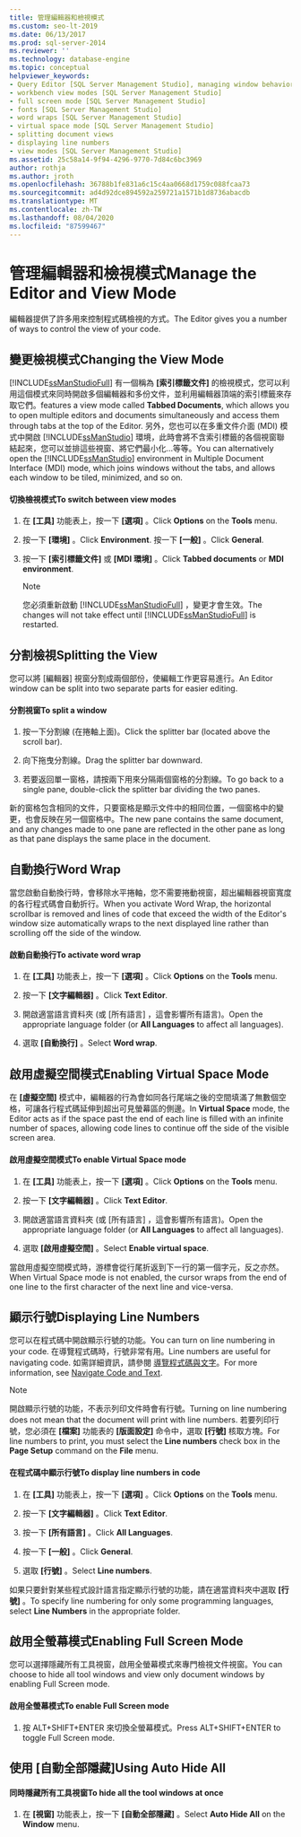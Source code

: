 ```yaml
---
title: 管理編輯器和檢視模式
ms.custom: seo-lt-2019
ms.date: 06/13/2017
ms.prod: sql-server-2014
ms.reviewer: ''
ms.technology: database-engine
ms.topic: conceptual
helpviewer_keywords:
- Query Editor [SQL Server Management Studio], managing window behavior
- workbench view modes [SQL Server Management Studio]
- full screen mode [SQL Server Management Studio]
- fonts [SQL Server Management Studio]
- word wraps [SQL Server Management Studio]
- virtual space mode [SQL Server Management Studio]
- splitting document views
- displaying line numbers
- view modes [SQL Server Management Studio]
ms.assetid: 25c58a14-9f94-4296-9770-7d84c6bc3969
author: rothja
ms.author: jroth
ms.openlocfilehash: 36788b1fe831a6c15c4aa0668d1759c088fcaa73
ms.sourcegitcommit: ad4d92dce894592a259721a1571b1d8736abacdb
ms.translationtype: MT
ms.contentlocale: zh-TW
ms.lasthandoff: 08/04/2020
ms.locfileid: "87599467"
---
```

# <a name="manage-the-editor-and-view-mode"></a><span data-ttu-id="aab5f-102">管理編輯器和檢視模式</span><span class="sxs-lookup"><span data-stu-id="aab5f-102">Manage the Editor and View Mode</span></span>
  <span data-ttu-id="aab5f-103">編輯器提供了許多用來控制程式碼檢視的方式。</span><span class="sxs-lookup"><span data-stu-id="aab5f-103">The Editor gives you a number of ways to control the view of your code.</span></span>  
  
## <a name="changing-the-view-mode"></a><span data-ttu-id="aab5f-104">變更檢視模式</span><span class="sxs-lookup"><span data-stu-id="aab5f-104">Changing the View Mode</span></span>  
 [!INCLUDE[ssManStudioFull](../../includes/ssmanstudiofull-md.md)] <span data-ttu-id="aab5f-105">有一個稱為 **[索引標籤文件]** 的檢視模式，您可以利用這個模式來同時開啟多個編輯器和多份文件，並利用編輯器頂端的索引標籤來存取它們。</span><span class="sxs-lookup"><span data-stu-id="aab5f-105">features a view mode called **Tabbed Documents**, which allows you to open multiple editors and documents simultaneously and access them through tabs at the top of the Editor.</span></span> <span data-ttu-id="aab5f-106">另外，您也可以在多重文件介面 (MDI) 模式中開啟 [!INCLUDE[ssManStudio](../../includes/ssmanstudio-md.md)] 環境，此時會將不含索引標籤的各個視窗聯結起來，您可以並排這些視窗、將它們最小化...等等。</span><span class="sxs-lookup"><span data-stu-id="aab5f-106">You can alternatively open the [!INCLUDE[ssManStudio](../../includes/ssmanstudio-md.md)] environment in Multiple Document Interface (MDI) mode, which joins windows without the tabs, and allows each window to be tiled, minimized, and so on.</span></span>  
  
#### <a name="to-switch-between-view-modes"></a><span data-ttu-id="aab5f-107">切換檢視模式</span><span class="sxs-lookup"><span data-stu-id="aab5f-107">To switch between view modes</span></span>  
  
1.  <span data-ttu-id="aab5f-108">在 **[工具]** 功能表上，按一下 **[選項]** 。</span><span class="sxs-lookup"><span data-stu-id="aab5f-108">Click **Options** on the **Tools** menu.</span></span>  
  
2.  <span data-ttu-id="aab5f-109">按一下 **[環境]** 。</span><span class="sxs-lookup"><span data-stu-id="aab5f-109">Click **Environment**.</span></span> <span data-ttu-id="aab5f-110">按一下 **[一般]** 。</span><span class="sxs-lookup"><span data-stu-id="aab5f-110">Click **General**.</span></span>  
  
3.  <span data-ttu-id="aab5f-111">按一下 **[索引標籤文件]** 或 **[MDI 環境]** 。</span><span class="sxs-lookup"><span data-stu-id="aab5f-111">Click **Tabbed documents** or **MDI environment**.</span></span>  
  
    > [!NOTE]  
    >  <span data-ttu-id="aab5f-112">您必須重新啟動 [!INCLUDE[ssManStudioFull](../../includes/ssmanstudiofull-md.md)] ，變更才會生效。</span><span class="sxs-lookup"><span data-stu-id="aab5f-112">The changes will not take effect until [!INCLUDE[ssManStudioFull](../../includes/ssmanstudiofull-md.md)] is restarted.</span></span>  
  
## <a name="splitting-the-view"></a><span data-ttu-id="aab5f-113">分割檢視</span><span class="sxs-lookup"><span data-stu-id="aab5f-113">Splitting the View</span></span>  
 <span data-ttu-id="aab5f-114">您可以將 [編輯器] 視窗分割成兩個部份，使編輯工作更容易進行。</span><span class="sxs-lookup"><span data-stu-id="aab5f-114">An Editor window can be split into two separate parts for easier editing.</span></span>  
  
#### <a name="to-split-a-window"></a><span data-ttu-id="aab5f-115">分割視窗</span><span class="sxs-lookup"><span data-stu-id="aab5f-115">To split a window</span></span>  
  
1.  <span data-ttu-id="aab5f-116">按一下分割線 (在捲軸上面)。</span><span class="sxs-lookup"><span data-stu-id="aab5f-116">Click the splitter bar (located above the scroll bar).</span></span>  
  
2.  <span data-ttu-id="aab5f-117">向下拖曳分割線。</span><span class="sxs-lookup"><span data-stu-id="aab5f-117">Drag the splitter bar downward.</span></span>  
  
3.  <span data-ttu-id="aab5f-118">若要返回單一窗格，請按兩下用來分隔兩個窗格的分割線。</span><span class="sxs-lookup"><span data-stu-id="aab5f-118">To go back to a single pane, double-click the splitter bar dividing the two panes.</span></span>  
  
 <span data-ttu-id="aab5f-119">新的窗格包含相同的文件，只要窗格是顯示文件中的相同位置，一個窗格中的變更，也會反映在另一個窗格中。</span><span class="sxs-lookup"><span data-stu-id="aab5f-119">The new pane contains the same document, and any changes made to one pane are reflected in the other pane as long as that pane displays the same place in the document.</span></span>  
  
## <a name="word-wrap"></a><span data-ttu-id="aab5f-120">自動換行</span><span class="sxs-lookup"><span data-stu-id="aab5f-120">Word Wrap</span></span>  
 <span data-ttu-id="aab5f-121">當您啟動自動換行時，會移除水平捲軸，您不需要捲動視窗，超出編輯器視窗寬度的各行程式碼會自動折行。</span><span class="sxs-lookup"><span data-stu-id="aab5f-121">When you activate Word Wrap, the horizontal scrollbar is removed and lines of code that exceed the width of the Editor's window size automatically wraps to the next displayed line rather than scrolling off the side of the window.</span></span>  
  
#### <a name="to-activate-word-wrap"></a><span data-ttu-id="aab5f-122">啟動自動換行</span><span class="sxs-lookup"><span data-stu-id="aab5f-122">To activate word wrap</span></span>  
  
1.  <span data-ttu-id="aab5f-123">在 **[工具]** 功能表上，按一下 **[選項]** 。</span><span class="sxs-lookup"><span data-stu-id="aab5f-123">Click **Options** on the **Tools** menu.</span></span>  
  
2.  <span data-ttu-id="aab5f-124">按一下 **[文字編輯器]** 。</span><span class="sxs-lookup"><span data-stu-id="aab5f-124">Click **Text Editor**.</span></span>  
  
3.  <span data-ttu-id="aab5f-125">開啟適當語言資料夾 (或 [所有語言]  ，這會影響所有語言)。</span><span class="sxs-lookup"><span data-stu-id="aab5f-125">Open the appropriate language folder (or **All Languages** to affect all languages).</span></span>  
  
4.  <span data-ttu-id="aab5f-126">選取 **[自動換行]** 。</span><span class="sxs-lookup"><span data-stu-id="aab5f-126">Select **Word wrap**.</span></span>  
  
## <a name="enabling-virtual-space-mode"></a><span data-ttu-id="aab5f-127">啟用虛擬空間模式</span><span class="sxs-lookup"><span data-stu-id="aab5f-127">Enabling Virtual Space Mode</span></span>  
 <span data-ttu-id="aab5f-128">在 **[虛擬空間]** 模式中，編輯器的行為會如同各行尾端之後的空間填滿了無數個空格，可讓各行程式碼延伸到超出可見螢幕區的側邊。</span><span class="sxs-lookup"><span data-stu-id="aab5f-128">In **Virtual Space** mode, the Editor acts as if the space past the end of each line is filled with an infinite number of spaces, allowing code lines to continue off the side of the visible screen area.</span></span>  
  
#### <a name="to-enable-virtual-space-mode"></a><span data-ttu-id="aab5f-129">啟用虛擬空間模式</span><span class="sxs-lookup"><span data-stu-id="aab5f-129">To enable Virtual Space mode</span></span>  
  
1.  <span data-ttu-id="aab5f-130">在 **[工具]** 功能表上，按一下 **[選項]** 。</span><span class="sxs-lookup"><span data-stu-id="aab5f-130">Click **Options** on the **Tools** menu.</span></span>  
  
2.  <span data-ttu-id="aab5f-131">按一下 **[文字編輯器]** 。</span><span class="sxs-lookup"><span data-stu-id="aab5f-131">Click **Text Editor**.</span></span>  
  
3.  <span data-ttu-id="aab5f-132">開啟適當語言資料夾 (或 [所有語言]  ，這會影響所有語言)。</span><span class="sxs-lookup"><span data-stu-id="aab5f-132">Open the appropriate language folder (or **All Languages** to affect all languages).</span></span>  
  
4.  <span data-ttu-id="aab5f-133">選取 **[啟用虛擬空間]** 。</span><span class="sxs-lookup"><span data-stu-id="aab5f-133">Select **Enable virtual space**.</span></span>  
  
 <span data-ttu-id="aab5f-134">當啟用虛擬空間模式時，游標會從行尾折返到下一行的第一個字元，反之亦然。</span><span class="sxs-lookup"><span data-stu-id="aab5f-134">When Virtual Space mode is not enabled, the cursor wraps from the end of one line to the first character of the next line and vice-versa.</span></span>  
  
## <a name="displaying-line-numbers"></a><span data-ttu-id="aab5f-135">顯示行號</span><span class="sxs-lookup"><span data-stu-id="aab5f-135">Displaying Line Numbers</span></span>  
 <span data-ttu-id="aab5f-136">您可以在程式碼中開啟顯示行號的功能。</span><span class="sxs-lookup"><span data-stu-id="aab5f-136">You can turn on line numbering in your code.</span></span> <span data-ttu-id="aab5f-137">在導覽程式碼時，行號非常有用。</span><span class="sxs-lookup"><span data-stu-id="aab5f-137">Line numbers are useful for navigating code.</span></span> <span data-ttu-id="aab5f-138">如需詳細資訊，請參閱 [導覽程式碼與文字](navigate-code-and-text.md)。</span><span class="sxs-lookup"><span data-stu-id="aab5f-138">For more information, see [Navigate Code and Text](navigate-code-and-text.md).</span></span>  
  
> [!NOTE]  
>  <span data-ttu-id="aab5f-139">開啟顯示行號的功能，不表示列印文件時會有行號。</span><span class="sxs-lookup"><span data-stu-id="aab5f-139">Turning on line numbering does not mean that the document will print with line numbers.</span></span> <span data-ttu-id="aab5f-140">若要列印行號，您必須在 **[檔案]** 功能表的 **[版面設定]** 命令中，選取 **[行號]** 核取方塊。</span><span class="sxs-lookup"><span data-stu-id="aab5f-140">For line numbers to print, you must select the **Line numbers** check box in the **Page Setup** command on the **File** menu.</span></span>  
  
#### <a name="to-display-line-numbers-in-code"></a><span data-ttu-id="aab5f-141">在程式碼中顯示行號</span><span class="sxs-lookup"><span data-stu-id="aab5f-141">To display line numbers in code</span></span>  
  
1.  <span data-ttu-id="aab5f-142">在 **[工具]** 功能表上，按一下 **[選項]** 。</span><span class="sxs-lookup"><span data-stu-id="aab5f-142">Click **Options** on the **Tools** menu.</span></span>  
  
2.  <span data-ttu-id="aab5f-143">按一下 **[文字編輯器]** 。</span><span class="sxs-lookup"><span data-stu-id="aab5f-143">Click **Text Editor**.</span></span>  
  
3.  <span data-ttu-id="aab5f-144">按一下 **[所有語言]** 。</span><span class="sxs-lookup"><span data-stu-id="aab5f-144">Click **All Languages**.</span></span>  
  
4.  <span data-ttu-id="aab5f-145">按一下 **[一般]** 。</span><span class="sxs-lookup"><span data-stu-id="aab5f-145">Click **General**.</span></span>  
  
5.  <span data-ttu-id="aab5f-146">選取 **[行號]** 。</span><span class="sxs-lookup"><span data-stu-id="aab5f-146">Select **Line numbers**.</span></span>  
  
 <span data-ttu-id="aab5f-147">如果只要針對某些程式設計語言指定顯示行號的功能，請在適當資料夾中選取 **[行號]** 。</span><span class="sxs-lookup"><span data-stu-id="aab5f-147">To specify line numbering for only some programming languages, select **Line Numbers** in the appropriate folder.</span></span>  
  
## <a name="enabling-full-screen-mode"></a><span data-ttu-id="aab5f-148">啟用全螢幕模式</span><span class="sxs-lookup"><span data-stu-id="aab5f-148">Enabling Full Screen Mode</span></span>  
 <span data-ttu-id="aab5f-149">您可以選擇隱藏所有工具視窗，啟用全螢幕模式來專門檢視文件視窗。</span><span class="sxs-lookup"><span data-stu-id="aab5f-149">You can choose to hide all tool windows and view only document windows by enabling Full Screen mode.</span></span>  
  
#### <a name="to-enable-full-screen-mode"></a><span data-ttu-id="aab5f-150">啟用全螢幕模式</span><span class="sxs-lookup"><span data-stu-id="aab5f-150">To enable Full Screen mode</span></span>  
  
1.  <span data-ttu-id="aab5f-151">按 ALT+SHIFT+ENTER 來切換全螢幕模式。</span><span class="sxs-lookup"><span data-stu-id="aab5f-151">Press ALT+SHIFT+ENTER to toggle Full Screen mode.</span></span>  
  
## <a name="using-auto-hide-all"></a><span data-ttu-id="aab5f-152">使用 [自動全部隱藏]</span><span class="sxs-lookup"><span data-stu-id="aab5f-152">Using Auto Hide All</span></span>  
  
#### <a name="to-hide-all-the-tool-windows-at-once"></a><span data-ttu-id="aab5f-153">同時隱藏所有工具視窗</span><span class="sxs-lookup"><span data-stu-id="aab5f-153">To hide all the tool windows at once</span></span>  
  
1.  <span data-ttu-id="aab5f-154">在 **[視窗]** 功能表上，按一下 **[自動全部隱藏]** 。</span><span class="sxs-lookup"><span data-stu-id="aab5f-154">Select **Auto Hide All** on the **Window** menu.</span></span>  
  
  

